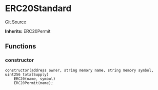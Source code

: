# ERC20Standard
[Git Source](https://github.com/KYRDTeam/ilo-contracts/blob/e40a6cd6fab3cc84638afa793f4d9e791b183158/src/base/ERC20Standard.sol)

**Inherits:**
ERC20Permit


## Functions
### constructor


```solidity
constructor(address owner, string memory name, string memory symbol, uint256 totalSupply)
    ERC20(name, symbol)
    ERC20Permit(name);
```

